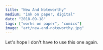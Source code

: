 ```yaml
---
title: "New And Noteworthy"
medium: "ink on paper, digital"
date: "2018-09-18"
tags: ["works on paper", "comics"]
image: "art/new-and-noteworthy.jpg"
---
```

Let's hope I don't have to use this one again.